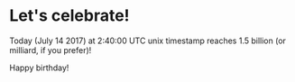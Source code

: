 # Let's celebrate!

Today (July 14 2017) at 2:40:00 UTC unix timestamp reaches 1.5 billion (or milliard, if you prefer)!

Happy birthday!
